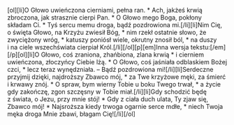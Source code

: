 [ol][li]O Głowo uwieńczona cierniami, pełna ran. * Ach, jakżeś krwią zbroczona, jak strasznie cierpi Pan. * O Głowo mego Boga, pokłony składam Ci. * Tyś sercu memu droga, bądź pozdrowiona mi.[/li][li]Nim Cię, o święta Głowo, na Krzyżu zwiesił Bóg, * nim rzekł ostatnie słowo, że zwyciężony wróg, * katuszy poniósł wiele, okrutny znosił ból, * na duszy i na ciele wszechświata cierpiał Król.[/li][/ol][p][em]Inna wersja tekstu:[/em][/p][ol][li]O Głowo, coś zraniona, zhańbiona, zlana krwią * i cierniem uwieńczona, złoczyńcy Ciebie lżą. * O Głowo, coś jaśniała odblaskiem Bożej czci, * lecz teraz wynędzniała. – Bądź pozdrowiona mi![/li][li]Serdeczne przyjmij dzięki, najdroższy Zbawco mój, * za Twe krzyżowe męki, za śmierć i krwawy znój. * O spraw, bym wierny Tobie u boku Twego trwał, * a życie gdy zakończę, zgon szczęsny w Tobie miał.[/li][li]Gdy schodzić będę z świata, o Jezu, przy mnie stój! * Gdy z ciała duch ulata, Ty zjaw się, Zbawco mój! * Najsroższa kiedy trwoga ogarnie serce mdłe, * niech Twoja męka droga Mnie zbawi, błagam Cię![/li][/ol]